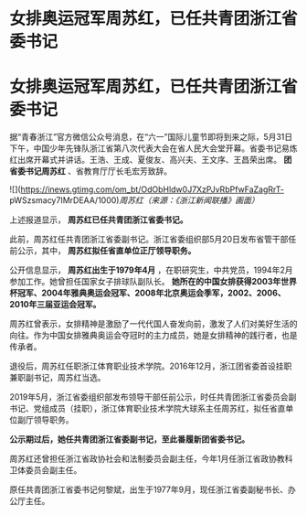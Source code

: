# 女排奥运冠军周苏红，已任共青团浙江省委书记

# 女排奥运冠军周苏红，已任共青团浙江省委书记

据“青春浙江”官方微信公众号消息，在“六一”国际儿童节即将到来之际，5月31日下午，中国少年先锋队浙江省第八次代表大会在省人民大会堂开幕。省委书记易炼红出席开幕式并讲话。王浩、王成、夏俊友、高兴夫、王文序、王昌荣出席。
**团省委书记周苏红** 、省教育厅厅长毛宏芳致辞。

![](https://inews.gtimg.com/om_bt/OdObHldw0J7XzPJvRbPfwFaZagRrT-
pWSzsmacy7IMrDEAA/1000)_周苏红（来源：《浙江新闻联播》画面）_

上述报道显示， **周苏红已任共青团浙江省委书记。**

此前，周苏红任共青团浙江省委副书记。浙江省委组织部5月20日发布省管干部任前公示，其中， **周苏红拟任省直单位正厅领导职务。**

公开信息显示， **周苏红出生于1979年4月** ，在职研究生，中共党员，1994年2月参加工作。她曾担任国家女子排球队副队长。
**她所在的中国女排获得2003年世界杯冠军、2004年雅典奥运会冠军、2008年北京奥运会季军，2002、2006、2010年三届亚运会冠军。**

周苏红曾表示，女排精神是激励了一代代国人奋发向前，激发了人们对美好生活的向往。作为中国女排雅典奥运会夺冠时的主力成员，她是女排精神的践行者，也是传承者。

退役后，周苏红任职浙江体育职业技术学院。2016年12月，浙江团省委首设挂职兼职副书记，周苏红当选。

2019年5月，浙江省委组织部发布领导干部任前公示，时任共青团浙江省委员会副书记、党组成员（挂职），浙江体育职业技术学院大球系主任周苏红，拟任省直单位副厅领导职务。

**公示期过后，她任共青团浙江省委副书记，至此番履新团省委书记。**

周苏红还曾担任浙江省政协社会和法制委员会副主任，今年1月任浙江省政协教科卫体委员会副主任。

原任共青团浙江省委书记何黎斌，出生于1977年9月，现任浙江省委副秘书长、办公厅主任。

